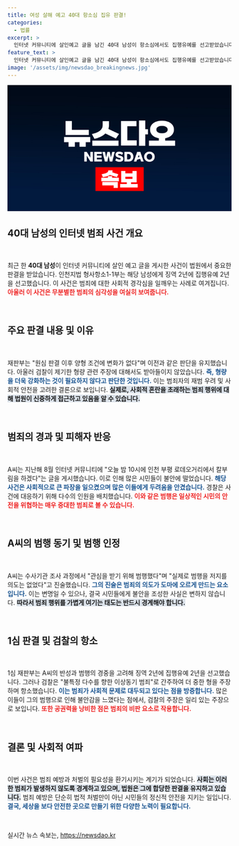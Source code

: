 ```yaml
---
title: 여성 살해 예고 40대 항소심 집유 판결!
categories:
  - 법률
excerpt: >
  인터넷 커뮤니티에 살인예고 글을 남긴 40대 남성이 항소심에서도 집행유예를 선고받았습니다. 검찰의 상향 요구에도 불구하고 형량이 그대로 유지되며 논란이 떠오르고 있습니다. 이 사건의 이면, 과연 정말 관심이 목표였던 걸까요?
feature_text: >
  인터넷 커뮤니티에 살인예고 글을 남긴 40대 남성이 항소심에서도 집행유예를 선고받았습니다. 검찰의 상향 요구에도 불구하고 형량이 그대로 유지되며 논란이 떠오르고 있습니다. 이 사건의 이면, 과연 정말 관심이 목표였던 걸까요?
image: '/assets/img/newsdao_breakingnews.jpg'
---
```


<p><img src="/assets/img/newsdao_breakingnews.jpg" alt="koreaapp 속보" /></p>

<h2 data-ke-size="size26">40대 남성의 인터넷 범죄 사건 개요</h2>

<p data-ke-size="size16">&nbsp;</p>

<p>최근 한 <b>40대 남성</b>이 인터넷 커뮤니티에 살인 예고 글을 게시한 사건이 법원에서 중요한 판결을 받았습니다. 인천지법 형사항소1-1부는 해당 남성에게 징역 2년에 집행유예 2년을 선고했습니다. 이 사건은 범죄에 대한 사회적 경각심을 일깨우는 사례로 여겨집니다. <b><span style="color: #ee2323;">아울러 이 사건은 무분별한 범죄의 심각성을 여실히 보여줍니다.</span></b></p>

<p data-ke-size="size16">&nbsp;</p>

<h2 data-ke-size="size26">주요 판결 내용 및 이유</h2>

<p data-ke-size="size16">&nbsp;</p>

<p>재판부는 "원심 판결 이후 양형 조건에 변화가 없다"며 이전과 같은 판단을 유지했습니다. 아울러 검찰이 제기한 형량 관련 주장에 대해서도 받아들이지 않았습니다. <b><span style="color: #1a5490;">즉, 형량을 더욱 강화하는 것이 필요하지 않다고 판단한 것입니다.</span></b> 이는 범죄자의 재범 우려 및 사회적 안전을 고려한 결론으로 보입니다. <b><span style="background-color: #21538527;">실제로, 사회적 혼란을 초래하는 범죄 행위에 대해 법원이 신중하게 접근하고 있음을 알 수 있습니다.</span></b></p>

<p data-ke-size="size16">&nbsp;</p>

<h2 data-ke-size="size26">범죄의 경과 및 피해자 반응</h2>

<p data-ke-size="size16">&nbsp;</p>

<p>A씨는 지난해 8월 인터넷 커뮤니티에 "오늘 밤 10시에 인천 부평 로데오거리에서 칼부림을 하겠다"는 글을 게시했습니다. 이로 인해 많은 시민들이 불안에 떨었습니다. <b><span style="color: #1a5490;">해당 사건은 사회적으로 큰 파장을 일으켰으며 많은 이들에게 두려움을 안겼습니다.</span></b> 경찰은 사건에 대응하기 위해 다수의 인원을 배치했습니다. <b><span style="color: #ee2323;">이와 같은 범행은 일상적인 시민의 안전을 위협하는 매우 중대한 범죄로 볼 수 있습니다.</span></b></p>

<p data-ke-size="size16">&nbsp;</p>

<h2 data-ke-size="size26">A씨의 범행 동기 및 범행 인정</h2>

<p data-ke-size="size16">&nbsp;</p>

<p>A씨는 수사기관 조사 과정에서 "관심을 받기 위해 범행했다"며 "실제로 범행을 저지를 의도는 없었다"고 진술했습니다. <b><span style="color: #1a5490;">그의 진술은 범죄의 의도가 도마에 오르게 만드는 요소입니다.</span></b> 이는 변명일 수 있으나, 결국 시민들에게 불안을 조성한 사실은 변하지 않습니다. <b><span style="background-color: #21538527;">따라서 범죄 행위를 가볍게 여기는 태도는 반드시 경계해야 합니다.</span></b></p>

<p data-ke-size="size16">&nbsp;</p>

<h2 data-ke-size="size26">1심 판결 및 검찰의 항소</h2>

<p data-ke-size="size16">&nbsp;</p>

<p>1심 재판부는 A씨의 반성과 범행의 경중을 고려해 징역 2년에 집행유예 2년을 선고했습니다. 그러나 검찰은 "불특정 다수를 향한 이상동기 범죄"로 간주하여 더 중한 형을 주장하며 항소했습니다. <b><span style="color: #1a5490;">이는 범죄가 사회적 문제로 대두되고 있다는 점을 방증합니다.</span></b> 많은 이들이 그의 범행으로 인해 불안감을 느꼈다는 점에서, 검찰의 주장은 일리 있는 주장으로 보입니다. <b><span style="color: #ee2323;">또한 공권력을 낭비한 점은 범죄의 비판 요소로 작용합니다.</span></b></p>

<p data-ke-size="size16">&nbsp;</p>

<h2 data-ke-size="size26">결론 및 사회적 여파</h2>

<p data-ke-size="size16">&nbsp;</p>

<p>이번 사건은 범죄 예방과 처벌의 필요성을 환기시키는 계기가 되었습니다. <b><span style="background-color: #21538527;">사회는 이러한 범죄가 발생하지 않도록 경계하고 있으며, 법원은 그에 합당한 판결을 유지하고 있습니다.</span></b> 범죄 예방은 단순히 법적 처벌만이 아닌 시민들의 정신적 안전을 지키는 일입니다. <b><span style="color: #1a5490;">결국, 세상을 보다 안전한 곳으로 만들기 위한 다양한 노력이 필요합니다.</span></b></p>

<p data-ke-size="size16">&nbsp;</p>
실시간 뉴스 속보는, <a href="https://newsdao.kr" rel="dofollow">https://newsdao.kr</a>


